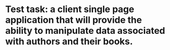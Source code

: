 # Test task: a client single page application that will provide the ability to manipulate data associated with authors and their books.
